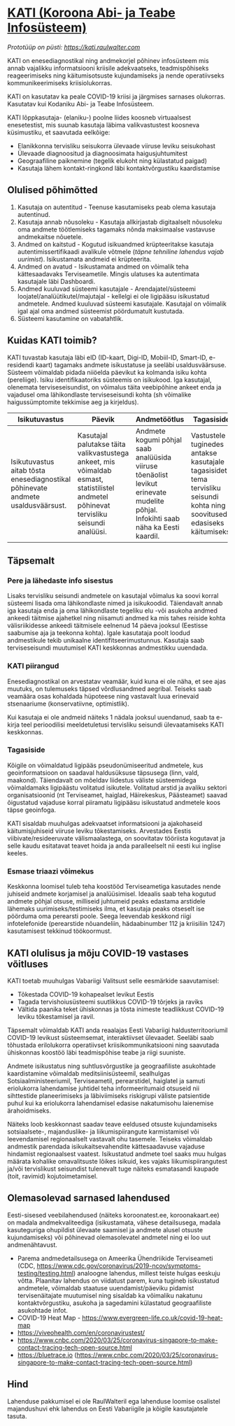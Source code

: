 # [KATI (Koroona Abi- ja Teabe Infosüsteem)](https://kati.raulwalter.com)

*Prototüüp on püsti: https://kati.raulwalter.com*

KATI on enesediagnostikal ning andmekorjel põhinev infosüsteem mis annab vajalikku informatsiooni kriisile adekvaatseks, teadmispõhiseks reageerimiseks ning käitumisotsuste kujundamiseks ja nende operatiivseks kommunikeerimiseks kriisiolukorras.

KATI on kasutatav ka peale COVID-19 kriisi ja järgmises sarnases olukorras. Kasutatav kui Kodaniku Abi- ja Teabe Infosüsteem.

KATI lõppkasutaja- (elaniku-) poolne liides koosneb virtuaalsest enesetestist, mis suunab kasutaja läbima valikvastustest koosneva küsimustiku, et saavutada eelkõige:

- Elanikkonna tervisliku seisukorra ülevaade viiruse leviku seisukohast
- Ülevaade diagnoositud ja diagnoosimata haigusjuhtumitest
- Geograafiline paiknemine (tegelik elukoht ning külastatud paigad)
- Kasutaja lähem kontakt-ringkond läbi kontaktvõrgustiku kaardistamise

## Olulised põhimõtted
1. Kasutaja on autentitud	- Teenuse kasutamiseks peab olema kasutaja autentinud.
2. Kasutaja annab nõusoleku	- Kasutaja allkirjastab digitaalselt nõusoleku oma andmete töötlemiseks tagamaks nõnda maksimaalse vastavuse andmekaitse nõuetele.
3. Andmed on kaitstud	- Kogutud isikuandmed krüpteeritakse kasutaja autentimissertifikaadi avalikule võtmele (*täpne tehniline lahendus vajab uurimist*). Isikustamata andmeid ei krüpteerita.
4. Andmed on avatud -	Isikustamata andmed on võimalik teha kättesaadavaks Terviseametile. Mingis ulatuses ka autentimata kasutajale läbi Dashboardi.
5. Andmed kuuluvad süsteemi kasutajale -	Arendajatel/süsteemi loojatel/analüütikutel/majutajal - kellelgi ei ole ligipääsu isikustatud andmetele. Andmed kuuluvad süsteemi kasutajale. Kasutajal on võimalik igal ajal oma andmed süsteemist pöördumatult kustutada.
6. Süsteemi kasutamine on vabatahtlik.

## Kuidas KATI toimib?
KATI tuvastab kasutaja läbi eID (ID-kaart, Digi-ID, Mobiil-ID, Smart-ID, e-residendi kaart) tagamaks andmete isikustatuse ja seeläbi usaldusväärsuse. Süsteem võimaldab pidada niiöelda päevikut ka kolmanda isiku kohta (pereliige). Isiku identifikaatoriks süsteemis on isikukood. Iga kasutajal, olenemata terviseseisundist, on võimalus täita veebipõhine ankeet enda ja vajadusel oma lähikondlaste terviseseisundi kohta (sh võimalike haigussümptomite tekkimise aeg ja kirjeldus).

 Isikutuvastus | Päevik | Andmetöötlus | Tagasiside
------------- | ------------- | ------------- | ------------- 
Isikutuvastus aitab tõsta enesediagnostikal põhinevate andmete usaldusväärsust. | Kasutajal palutakse täita valikvastustega ankeet, mis võimaldab esmast, statistilistel andmetel põhinevat tervisliku seisundi analüüsi. | Andmete kogumi põhjal saab analüüsida viiruse tõenäolist levikut erinevate mudelite põhjal. Infokihti saab näha ka Eesti kaardil. | Vastustele tuginedes antakse kasutajale tagasisidet tema tervisliku seisundi kohta ning soovitused edasiseks käitumiseks.

## Täpsemalt
### Pere ja lähedaste info sisestus
Lisaks tervisliku seisundi andmetele on kasutajal võimalus ka soovi korral süsteemi lisada oma lähikondlaste nimed ja isikukoodid. Täiendavalt annab iga kasutaja enda ja oma lähikondlaste tegeliku elu -või asukoha andmed ankeedi täitmise ajahetkel ning niisamuti andmed ka mis tahes reiside kohta välisriikidesse ankeedi täitmisele eelnenud 14 päeva jooksul (Eestisse saabumise aja ja teekonna kohta). Igale kasutataja poolt loodud andmestikule tekib unikaalne identifitseerimustunnus. Kasutaja saab terviseseisundi muutumisel KATI keskkonnas andmestikku uuendada.

### KATI piirangud
Enesediagnostikal on arvestatav veamäär, kuid kuna ei ole näha, et see ajas muutuks, on tulemuseks täpsed võrdlusandmed aegribal. Teiseks saab veamäära osas kohaldada hüpoteese ning vastavalt luua erinevaid stsenaariume (konservatiivne, optimistlik).

Kui kasutaja ei ole andmeid näiteks 1 nädala jooksul uuendanud, saab ta e-kirja teel perioodilisi meeldetuletusi tervisliku seisundi ülevaatamiseks KATI keskkonnas.

### Tagasiside
Kõigile on võimaldatud ligipääs pseudonümiseeritud andmetele, kus geoinformatsioon on saadaval haldusüksuse täpsusega (linn, vald, maakond). Täiendavalt on mõeldav liidestus väliste süsteemidega võimaldamaks ligipäästu volitatud isikutele. Volitatud arstid ja avaliku sektori organisatsioonid (nt Terviseamet, haiglad, Häirekeskus, Päästeamet) saavad õigustatud vajaduse korral piiramatu ligipääsu isikustatud andmetele koos täpse geoinfoga.

KATI sisaldab muuhulgas adekvaatset informatsiooni ja ajakohaseid käitumisjuhiseid viiruse leviku tõkestamiseks. Arvestades Eestis viibivate/resideeruvate välismaalastega, on soovitatav tööriista kogutavat ja selle kaudu esitatavat teavet hoida ja anda paralleelselt nii eesti kui inglise keeles.

### Esmase triaazi võimekus
Keskkonna loomisel tuleb teha koostööd Terviseametiga kasutades nende juhiseid andmete korjamisel ja analüüsimisel. Ideaalis saab teha kogutud andmete põhjal otsuse, milliseid juhtumeid peaks edastama arstidele lähemaks uurimiseks/testimiseks ilma, et kasutaja peaks otseselt ise pöörduma oma perearsti poole. Seega leevendab keskkond riigi infotelefonide (perearstide nõuandeliin, hädaabinumber 112 ja kriisiliin 1247) kasutamisest tekkinud töökoormust.

## KATI olulisus ja mõju COVID-19 vastases võitluses

KATI toetab muuhulgas Vabariigi Valitsust selle eesmärkide saavutamisel:

- Tõkestada COVID-19 kohapealset levikut Eestis
- Tagada tervishoiusüsteemi suutlikkus COVID-19 tõrjeks ja raviks
- Vältida paanika teket ühiskonnas ja tõsta inimeste teadlikkust COVID-19 leviku tõkestamisel ja ravil.

Täpsemalt võimaldab KATI anda reaalajas Eesti Vabariigi haldusterritooriumil COVID-19 levikust süsteemsemat, interaktiivset ülevaadet. Seeläbi saab tõhustada erilolukorra operatiivset kriisikommunikatsiooni ning saavutada ühiskonnas koostöö läbi teadmispõhise teabe ja riigi suuniste.

Andmete isikustatus ning suhtlusvõrgustike ja geograafiliste asukohtade kaardistamine võimaldab meditsiinisüsteemil, sealhulgas Sotsiaalministeeriumil, Terviseametil, perearstidel, haiglatel ja samuti eriolukorra lahendamise juhtidel teha informeeritumaid otsuseid nii sihttestide planeerimiseks ja läbiviimiseks riskigrupi väliste patsientide puhul kui ka eriolukorra lahendamisel edasise nakatumisohu laienemise ärahoidmiseks.

Näiteks loob keskkonnast saadav teave eeldused otsuste kujundamiseks sotsiaalsete-, majanduslike- ja liikumispiirangute karmistamisel või leevendamisel regionaalselt vastavalt ohu tasemele. Teiseks võimaldab andmestik parendada isikukaitsevahendite kättesaadavuse vajaduse hindamist regionaalsest vaatest. Isikustatud andmete toel saaks muu hulgas määrata kohalike omavalitsuste lõikes isikuid, kes vajaks liikumispiirangutest ja/või tervislikust seisundist tulenevalt tuge näiteks esmatasandi kaupade (toit, ravimid) kojutoimetamisel.

## Olemasolevad sarnased lahendused
Eesti-sisesed veebilahendused (näiteks koroonatest.ee, koroonakaart.ee) on madala andmekvaliteediga (isikustamata, vähese detailsusega, madala kasuteguriga ohupildist ülevaate saamisel ja andmete alusel otsuste kujundamiseks) või põhinevad olemasolevatel andmetel ning ei loo uut andmenähtavust.

- Parema andmedetailsusega on Ameerika Ühendriikide Terviseameti (CDC, https://www.cdc.gov/coronavirus/2019-ncov/symptoms-testing/testing.html) analoogne lahendus, millest teiste hulgas eeskuju võtta. Plaanitav lahendus on viidatust parem, kuna tugineb isikustatud andmetele, võimaldab staatuse uuendamist/päeviku pidamist tervisenäitajate muutumisel ning sisaldab ka võimaliku nakatunu kontaktvõrgustiku, asukoha ja sagedamini külastatud geograafiliste asukohtade infot.
- COVID-19 Heat Map - https://www.evergreen-life.co.uk/covid-19-heat-map
- https://viveohealth.com/en/coronavirustest/
- https://www.cnbc.com/2020/03/25/coronavirus-singapore-to-make-contact-tracing-tech-open-source.html
- https://bluetrace.io (https://www.cnbc.com/2020/03/25/coronavirus-singapore-to-make-contact-tracing-tech-open-source.html)

## Hind
Lahenduse pakkumisel ei ole RaulWalteril ega lahenduse loomise osalistel majandushuvi ehk lahendus on Eesti Vabariigile ja kõigile kasutajatele tasuta.
